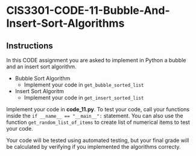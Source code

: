 # CIS3301-CODE-11-Bubble-And-Insert-Sort-Algorithms

## Instructions

In this CODE assignment you are asked to implement in Python a bubble and an insert sort algorithm.

+ Bubble Sort Algorithm
  +  Implement your code in `get_bubble_sorted_list`
+ Insert Sort Algoritm
  +  Implement your code in `get_insert_sorted_list`

Implement your code in **code_11.py**. To test your code, call your functions inside the `if __name__ == "__main__":` statement. You can also use the function `get_random_list_of_items` to create list of numerical items to test your code.

Your code will be tested using automated testing, but your final grade will be calculated by verifying if you implemented the algorithms correcty.
